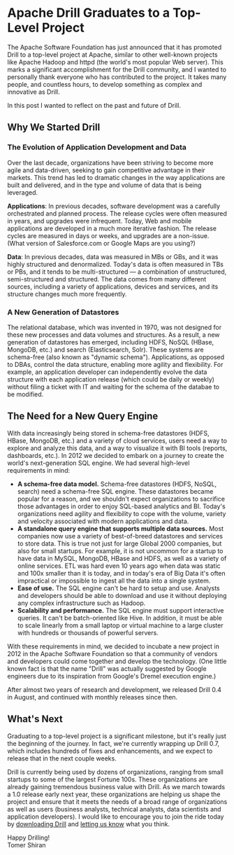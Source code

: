 # Apache Drill Graduates to a Top-Level Project
The Apache Software Foundation has just announced that it has promoted Drill to a top-level project at Apache, similar to other well-known projects like Apache Hadoop and httpd (the world's most popular Web server). This marks a significant accomplishment for the Drill community, and I wanted to personally thank everyone who has contributed to the project. It takes many people, and countless hours, to develop something as complex and innovative as Drill.

In this post I wanted to reflect on the past and future of Drill.

## Why We Started Drill

### The Evolution of Application Development and Data

Over the last decade, organizations have been striving to become more agile and data-driven, seeking to gain competitive advantage in their markets. This trend has led to dramatic changes in the way applications are built and delivered, and in the type and volume of data that is being leveraged.

**Applications**: In previous decades, software development was a carefully orchestrated and planned process. The release cycles were often measured in years, and upgrades were infrequent. Today, Web and mobile applications are developed in a much more iterative fashion. The release cycles are measured in days or weeks, and upgrades are a non-issue. (What version of Salesforce.com or Google Maps are you using?)

**Data**: In previous decades, data was measured in MBs or GBs, and it was highly structured and denormalized. Today's data is often measured in TBs or PBs, and it tends to be multi-structured — a combination of unstructured, semi-structured and structured. The data comes from many different sources, including a variety of applications, devices and services, and its structure changes much more frequently.

### A New Generation of Datastores

The relational database, which was invented in 1970, was not designed for these new processes and data volumes and structures. As a result, a new generation of datastores has emerged, including HDFS, NoSQL (HBase, MongoDB, etc.) and search (Elasticsearch, Solr).  These systems are schema-free (also known as "dynamic schema"). Applications, as opposed to DBAs, control the data structure, enabling more agility and flexibility. For example, an application developer can independently evolve the data structure with each application release (which could be daily or weekly) without filing a ticket with IT and waiting for the schema of the databae to be modified.

## The Need for a New Query Engine

With data increasingly being stored in schema-free datastores (HDFS, HBase, MongoDB, etc.) and a variety of cloud services, users need a way to explore and analyze this data, and a way to visualize it with BI tools (reports, dashboards, etc.). In 2012 we decided to embark on a journey to create the world's next-generation SQL engine. We had several high-level requirements in mind:

* **A schema-free data model.** Schema-free datastores (HDFS, NoSQL, search) need a schema-free SQL engine. These datastores became popular for a reason, and we shouldn't expect organizations to sacrifice those advantages in order to enjoy SQL-based analytics and BI. Today's organizations need agility and flexibility to cope with the volume, variety and velocity associated with modern applications and data.  
* **A standalone query engine that supports multiple data sources.** Most companies now use a variety of best-of-breed datastores and services to store data. This is true not just for large Global 2000 companies, but also for small startups. For example, it is not uncommon for a startup to have data in MySQL, MongoDB, HBase and HDFS, as well as a variety of online services. ETL was hard even 10 years ago when data was static and 100x smaller than it is today, and in today's era of Big Data it's often impractical or impossible to ingest all the data into a single system.
* **Ease of use.** The SQL engine can't be hard to setup and use. Analysts and developers should be able to download and use it without deploying any complex infrastructure such as Hadoop.
* **Scalability and performance.** The SQL engine must support interactive queries. It can't be batch-oriented like Hive. In addition, it must be able to scale linearly from a small laptop or virtual machine to a large cluster with hundreds or thousands of powerful servers.

With these requirements in mind, we decided to incubate a new project in 2012 in the Apache Software Foundation so that a community of vendors and developers could come together and develop the technology. (One little known fact is that the name "Drill" was actually suggested by Google engineers due to its inspiration from Google's Dremel execution engine.)

After almost two years of research and development, we released Drill 0.4 in August, and continued with monthly releases since then.

## What's Next

Graduating to a top-level project is a significant milestone, but it's really just the beginning of the journey. In fact, we're currently wrapping up Drill 0.7, which includes hundreds of fixes and enhancements, and we expect to release that in the next couple weeks.

Drill is currently being used by dozens of organizations, ranging from small startups to some of the largest Fortune 100s. These organizations are already gaining tremendous business value with Drill. As we march towards a 1.0 release early next year, these organizations are helping us shape the project and ensure that it meets the needs of a broad range of organizations as well as users (business analysts, technical analysts, data scientists and application developers). I would like to encourage you to join the ride today by [downloading Drill](http://drill.apache.org/download/) and [letting us know](mailto:user@drill.apache.org) what you think.

Happy Drilling!  
Tomer Shiran